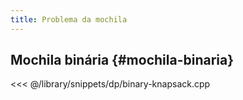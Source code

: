 ```yaml
---
title: Problema da mochila
---
```


## Mochila binária {#mochila-binaria}

<<< @/library/snippets/dp/binary-knapsack.cpp
